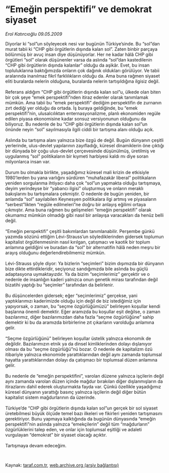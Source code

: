 # “Emeğin perspektifi” ve demokrat siyaset

*Erol Katırcıoğlu 09.05.2009*

<div class="taraf_structure_2col_1zq">
<div class="margen_n">



 <p>Diyorlar ki “sol”un söyleyecek nesi var bugünün Türkiye’sinde. Bu “sol”dan murat tabii ki “CHP gibi örgütlerin dışında kalan sol”. Zaten binbir parçaya bölünmüş bir avuç insan diye düşünüyorlar. Her ne kadar hâlâ CHP gibi örgütleri “sol” olarak düşünenler varsa da aslında “sol”dan kastedilenin “CHP gibi örgütlerin dışında kalanlar” olduğu da aşikâr. Evet, bu insan topluluklarına baktığımızda onların çok dağınık oldukları görülüyor. Ve tabii aralarında inanılmaz fikrî farklılıkların olduğu da. Ama buna rağmen siyaset eliti buralarda nelerin olduğuna, buralarda nelerin tartışıldığına ilgisiz değil. <br/><br/>Referans aldığım “CHP gibi örgütlerin dışında kalan sol”u, ülkede olan biten bir çok şeye “emek perspektifi”nden itiraz edenler olarak tanımlamak mümkün. Ama tabii bu “emek perspektifi” dediğim perspektifin de zurnanın zırt dediği yer olduğu da ortada. İş buraya geldiğinde, bu “emek perspektifi”nin, ulusalcılıktan enternasyonalizme, planlı ekonomiden regüle edilen piyasa ekonomisine kadar sonsuz versiyonunun olduğunu da biliyoruz. Bu nedenle de bu “CHP gibi örgütlerin dışında kalan sol”un önünde neyin “sol” sayılmasıyla ilgili ciddi bir tartışma alanı olduğu açık. <br/><br/>Aslında bu tartışma alanı yalnızca bize özgü de değil. Bugün dünyanın çeşitli yerlerinde, ulus-devlet yapılarının zayıfladığı, küresel dinamiklerin öne çıktığı bir dünyada bir çoğu ulus-devlet çerçevesinde düşünülmüş, üretilmiş ve uygulanmış “sol” politikaların bir kıymeti harbiyesi kaldı mı diye soran milyonlarca insan var. <br/><br/>Durum bu olmakla birlikte, yaşadığımız küresel mali krizin de etkisiyle 1980’lerden bu yana varlığını sürdüren “muhafazakâr liberal” politikaların yeniden sorgulanma ihtiyacı daha çok “sol”un yapmakta olduğu tartışmaya, deyim yerindeyse bir “yabancı ilgisi” oluşturmuş ve onların meraklı bakışlarını bu tartışmalara çekmiştir. O nedenle de bugün yeniden, bir anlamda “sol” sayılabilen Keynesyen politikalara ilgi artmış ve piyasaların “serbest”likten “regüle edilmeleri”ne doğru bir anlayış eğilimi ortaya çıkmıştır. Ama buna rağmen bu gelişmeleri “emeğin perspektifi” olarak okumamız mümkün olmadığı gibi nasıl bir anlayışa varacakları da henüz belli değil. <br/><br/>“Emeğin perspektifi” çeşitli bakımlardan tanımlanabilir. Perşembe günkü yazımda sözünü ettiğim Lévi-Strauss’un söylediklerinden gidersek toplumun kapitalist örgütlenmesinin nasıl kırılgan, çatışmacı ve kaotik bir toplum anlamına geldiğini ve buradan da “sol” bir alternatifin hâlâ neden meşru bir arayış olduğunu değerlendirebilmemiz mümkün. <br/><br/>Lévi-Strauss şöyle diyor: Ya bizlerin “seçimleri” bizim dışımızda bir dünyanın bize dikte ettirdikleridir, seçiyoruz sandığımızda bile aslında bu güçlü adaptasyona uymaktayızdır. Ya da bizim “seçimlerimiz” gerçektir ve o nedenle de insanlığın kaderi yalnızca onun genetik mirası tarafından değil bizatihi yaptığı bu “seçimler” tarafından da belirlenir. <br/><br/>Bu düşüncelerden gidersek; eğer “seçimlerimiz” gerçekse, yani yaptıklarımızı kaderimizde olduğu için değil de biz istediğimiz için yapıyorsak, o zaman, bu “seçme özgürlüğümüzü” belirleyen koşullar kendi başlarına önemli demektir. Eğer aramızda bu koşullar eşit değilse, o zaman bazılarımız, diğer bazılarımızdan daha fazla “seçme özgürlüğüne” sahip demektir ki bu da aramızda birbirlerine zıt çıkarların varolduğu anlamına gelir. <br/><br/>“Seçme özgürlüğünü” belirleyen koşullar üstelik yalnızca ekonomik de değildir. Bazılarımızın etnik ya da dinsel kimliklerinden dolayı dışlanıyor olması da bu “seçme özgürlüğü”nü bozar. O nedenle de kapitalizm özü itibariyle yalnızca ekonomide yarattıklarından değil aynı zamanda toplumsal hayatta yarattıklarından dolayı da çatışmacı bir toplumsal düzen anlamına gelir. <br/><br/>Bu nedenle de “emeğin perspektifini”, varolan düzene yalnızca işçilerin değil aynı zamanda varolan düzen içinde mağdur bırakılan diğer dışlanmışların da itirazlarını dahil ederek oluşturmakta fayda var. Çünkü özellikle yaşadığımız küresel dünyanın yarattığı basınç yalnızca işçilerin değil diğer bütün kapitalist sistem mağdurlarının da üzerinde. <br/><br/>Türkiye’de “CHP gibi örgütlerin dışında kalan sol”un gerçek bir sol siyaset üretebilmesi büyük ölçüde temel bazı ilkeleri ve fikirleri yeniden tartışmasını gerektiriyor. Bunu yapmaya kalktığında da bugünün dünyasında “emeğin perspektifi”nin aslında yalnızca “emekçilerin” değil tüm “mağdurların” özgürlüklerini talep eden, ve onlar için toplumsal eşitliği ve adaleti vurgulayan “demokrat” bir siyaset olacağı açıktır. <br/><br/>Tartışmaya devam edeceğim. </p>

<br/>


<div id="taraf_not">
</div>

</div>


</div>

Kaynak: [taraf.com.tr](http://www.taraf.com.tr:80/makale/5425.htm), [web.archive.org (arşiv bağlantısı)](http://web.archive.org/web/20090522035113/http://www.taraf.com.tr:80/makale/5425.htm)
